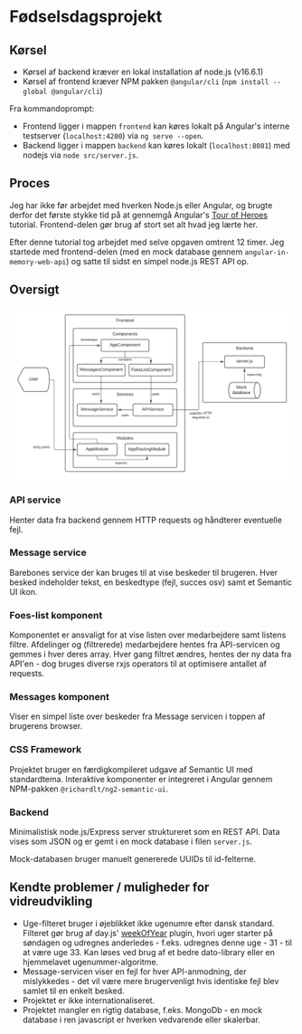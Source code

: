 # Fødselsdagsprojekt

## Kørsel

- Kørsel af backend kræver en lokal installation af node.js (v16.6.1)
- Kørsel af frontend kræver NPM pakken `@angular/cli` (`npm install --global @angular/cli`)

Fra kommandoprompt:
- Frontend ligger i mappen `frontend` kan køres lokalt på Angular's interne testserver (`localhost:4200`) via `ng serve --open`.
- Backend ligger i mappen `backend` kan køres lokalt (`localhost:8081`) med nodejs via `node src/server.js`.

## Proces

Jeg har ikke før arbejdet med hverken Node.js eller Angular, og brugte derfor det første stykke tid på at gennemgå Angular's [Tour of Heroes](https://angular.io/tutorial) tutorial. Frontend-delen gør brug af stort set alt hvad jeg lærte her.

Efter denne tutorial tog arbejdet med selve opgaven omtrent 12 timer. Jeg startede med frontend-delen (med en mock database gennem `angular-in-memory-web-api`) og satte til sidst en simpel node.js REST API op.


## Oversigt

![Diagram](./chart.png)

### API service

Henter data fra backend gennem HTTP requests og håndterer eventuelle fejl.

### Message service

Barebones service der kan bruges til at vise beskeder til brugeren. Hver besked indeholder tekst, en beskedtype (fejl, succes osv) samt et Semantic UI ikon.

### Foes-list komponent

Komponentet er ansvaligt for at vise listen over medarbejdere samt listens filtre. Afdelinger og (filtrerede) medarbejdere hentes fra API-servicen og gemmes i hver deres array. Hver gang filtret ændres, hentes der ny data fra API'en - dog bruges diverse rxjs operators til at optimisere antallet af requests.

### Messages komponent

Viser en simpel liste over beskeder fra Message servicen i toppen af brugerens browser.

### CSS Framework

Projektet bruger en færdigkompileret udgave af Semantic UI med standardtema. Interaktive komponenter er integreret i Angular gennem NPM-pakken `@richardlt/ng2-semantic-ui`.

### Backend

Minimalistisk node.js/Express server struktureret som en REST API. Data vises som JSON og er gemt i en mock database i filen `server.js`.

Mock-databasen bruger manuelt genererede UUIDs til id-felterne.

## Kendte problemer / muligheder for vidreudvikling

- Uge-filteret bruger i øjeblikket ikke ugenumre efter dansk standard. Filteret gør brug af day.js' [weekOfYear](https://day.js.org/docs/en/plugin/week-of-year) plugin, hvori uger starter på søndagen og udregnes anderledes - f.eks. udregnes denne uge - 31 - til at være uge 33. Kan løses ved brug af et bedre dato-library eller en hjemmelavet ugenummer-algoritme.
- Message-servicen viser en fejl for hver API-anmodning, der mislykkedes - det vil være mere brugervenligt hvis identiske fejl blev samlet til en enkelt besked.
- Projektet er ikke internationaliseret.
- Projektet mangler en rigtig database, f.eks. MongoDb - en mock database i ren javascript er hverken vedvarende eller skalerbar.
